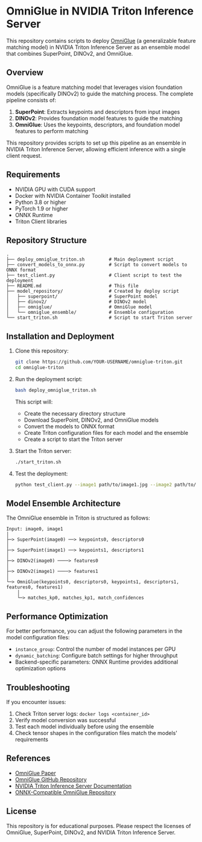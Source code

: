 # OmniGlue in NVIDIA Triton Inference Server

This repository contains scripts to deploy [OmniGlue](https://github.com/google-research/omniglue) (a generalizable feature matching model) in NVIDIA Triton Inference Server as an ensemble model that combines SuperPoint, DINOv2, and OmniGlue.

## Overview

OmniGlue is a feature matching model that leverages vision foundation models (specifically DINOv2) to guide the matching process. The complete pipeline consists of:

1. **SuperPoint**: Extracts keypoints and descriptors from input images
2. **DINOv2**: Provides foundation model features to guide the matching
3. **OmniGlue**: Uses the keypoints, descriptors, and foundation model features to perform matching

This repository provides scripts to set up this pipeline as an ensemble in NVIDIA Triton Inference Server, allowing efficient inference with a single client request.

## Requirements

- NVIDIA GPU with CUDA support
- Docker with NVIDIA Container Toolkit installed
- Python 3.8 or higher
- PyTorch 1.9 or higher
- ONNX Runtime
- Triton Client libraries

## Repository Structure

```
.
├── deploy_omniglue_triton.sh         # Main deployment script
├── convert_models_to_onnx.py         # Script to convert models to ONNX format
├── test_client.py                    # Client script to test the deployment
├── README.md                         # This file
├── model_repository/                 # Created by deploy script
│   ├── superpoint/                   # SuperPoint model
│   ├── dinov2/                       # DINOv2 model
│   ├── omniglue/                     # OmniGlue model
│   └── omniglue_ensemble/            # Ensemble configuration
└── start_triton.sh                   # Script to start Triton server
```

## Installation and Deployment

1. Clone this repository:
   ```bash
   git clone https://github.com/YOUR-USERNAME/omniglue-triton.git
   cd omniglue-triton
   ```

2. Run the deployment script:
   ```bash
   bash deploy_omniglue_triton.sh
   ```
   This script will:
   - Create the necessary directory structure
   - Download SuperPoint, DINOv2, and OmniGlue models
   - Convert the models to ONNX format
   - Create Triton configuration files for each model and the ensemble
   - Create a script to start the Triton server

3. Start the Triton server:
   ```bash
   ./start_triton.sh
   ```

4. Test the deployment:
   ```bash
   python test_client.py --image1 path/to/image1.jpg --image2 path/to/image2.jpg
   ```

## Model Ensemble Architecture

The OmniGlue ensemble in Triton is structured as follows:

```
Input: image0, image1
│
├─> SuperPoint(image0) ──> keypoints0, descriptors0
│
├─> SuperPoint(image1) ──> keypoints1, descriptors1
│
├─> DINOv2(image0) ────> features0
│
├─> DINOv2(image1) ────> features1
│
└─> OmniGlue(keypoints0, descriptors0, keypoints1, descriptors1, features0, features1)
    │
    └─> matches_kp0, matches_kp1, match_confidences
```

## Performance Optimization

For better performance, you can adjust the following parameters in the model configuration files:

- `instance_group`: Control the number of model instances per GPU
- `dynamic_batching`: Configure batch settings for higher throughput
- Backend-specific parameters: ONNX Runtime provides additional optimization options

## Troubleshooting

If you encounter issues:

1. Check Triton server logs: `docker logs <container_id>`
2. Verify model conversion was successful
3. Test each model individually before using the ensemble
4. Check tensor shapes in the configuration files match the models' requirements

## References

- [OmniGlue Paper](https://arxiv.org/abs/2312.00307)
- [OmniGlue GitHub Repository](https://github.com/google-research/omniglue)
- [NVIDIA Triton Inference Server Documentation](https://docs.nvidia.com/deeplearning/triton-inference-server/user-guide/docs/)
- [ONNX-Compatible OmniGlue Repository](https://github.com/datomi79/omniglue-onnx)

## License

This repository is for educational purposes. Please respect the licenses of OmniGlue, SuperPoint, DINOv2, and NVIDIA Triton Inference Server.
